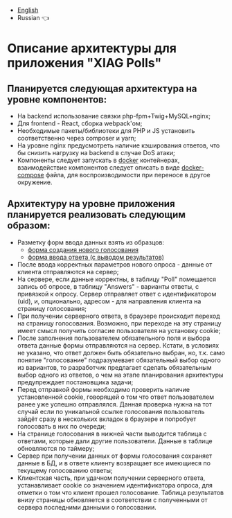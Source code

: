 * [English](README.md)
* Russian :point_left:

# Описание архитектуры для приложения "XIAG Polls"

## Планируется следующая архитектура на уровне компонентов:
* На backend использование связки php-fpm+Twig+MySQL+nginx;
* Для frontend - React, сборка webpack'ом;
* Необходимые пакеты/библиотеки для PHP и JS установить соответственно через composer и yarn;
* На уровне nginx предусмотреть наличие кэширования ответов, что бы снизить нагрузку на backend в случае DoS атаки;
* Компоненты следует запускать в [docker](https://docs.docker.com/install/) контейнерах, взаимодействие компонентов следует описать в виде [docker-compose](https://docs.docker.com/compose/install/) файла, для воспроизводимости при переносе в другое окружение.

## Архитектуру на уровне приложения планируется реализовать следующим образом:
* Разметку форм ввода данных взять из образцов:
    * [форма создания нового голосования](https://test-task.xiag.ch/fullstack-developer__example1.html)
    * [форма ввода ответа (с выводом результатов)](https://test-task.xiag.ch/fullstack-developer__example2.html)
* После ввода корректных параметров нового опроса - данные от клиента отправляются на сервер;
* На сервере, если данные корректны, в таблицу "Poll" помещается запись об опросе, в таблицу "Answers" - варианты ответы, с привязкой к опросу.
Сервер отправляет ответ с идентификатором (uid), и, опционально, адресом - для направления клиента на страницу голосования;
* При получении серверного ответа, в браузере происходит переход на страницу голосования. Возможно, при переходе на эту страницу имеет смысл получить согласие пользователя на установку cookie;
* После заполнения пользователем обязательного поля и выбора ответа данные формы отправляются на сервер. Кстати, в условиях не указано, что ответ должен быть обязательно выбран, но, т.к. само понятие "голосование" подразумевает обязательный выбор одного из вариантов, то разработчик предлагает сделать обязательным выбор одного из ответов, о чем на этапе планирования архитектуры предупреждает постановщика задачи;
* Перед отправкой формы необходимо проверить наличие установленной cookie, говорящей о том что ответ пользователем ранее уже успешно отправлялся. Данная проверка нужна на тот случай если по уникальной ссылке голосования пользователь зайдёт сразу в нескольких вкладок в браузере и попробует голосовать в них по очереди;
* На странице голосования в нижней части выводится таблица с ответами, которые дали другие пользователи. Данные в таблице обновляются по таймеру;
* Сервер при получении данных от формы голосования сохраняет данные в БД, и в ответе клиенту возвращает все имеющиеся по текущему голосованию ответы;
* Клиентская часть, при удачном получении серверного ответа, устанавливает cookie со значением идентификатора опроса, для отметки о том что клиент прошел голосование. Таблица результатов внизу страницы обновляется в соответствии с полученными от сервера последними данными о голосовании.